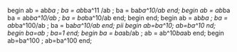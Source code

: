 begin ab = ab*ba ; ba = ab*ba^11 /ab ; ba = ba*ba^10/ab  end;
begin ab = ab*ba  ba = ab*ba^10/ab ; ba = ba*ba^10/ab  end;
begin   end;
begin ab = ab*ba ; ba = ab*ba^100/ab ; ba = ba*ba^10/ab  end;
pii
begin ab=ba^10; ab=ba^10 nd;
begin ba=ab ; ba=1 end;
begin ba = ba*ab/ab  ; ab = ab^10*ba*ab  end;
begin ab=ba^100 ; ab=ba^100   end; 
